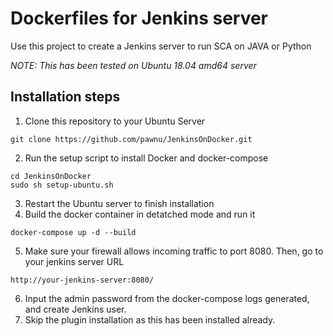 # Dockerfiles for Jenkins server

Use this project to create a Jenkins server to run SCA on JAVA or Python

*NOTE: This has been tested on Ubuntu 18.04 amd64 server*

## Installation steps

1. Clone this repository to your Ubuntu Server
```
git clone https://github.com/pawnu/JenkinsOnDocker.git
```
2. Run the setup script to install Docker and docker-compose
```
cd JenkinsOnDocker
sudo sh setup-ubuntu.sh
```
3. Restart the Ubuntu server to finish installation
4. Build the docker container in detatched mode and run it
```
docker-compose up -d --build
```
5. Make sure your firewall allows incoming traffic to port 8080. Then, go to your jenkins server URL 
```
http://your-jenkins-server:8080/
```
6. Input the admin password from the docker-compose logs generated, and create Jenkins user.
7. Skip the plugin installation as this has been installed already.
